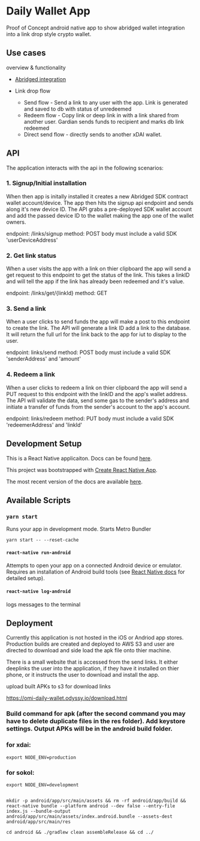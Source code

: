 # Daily Wallet App


Proof of Concept android native app to show abridged wallet integration into a link drop style crypto wallet.


## Use cases

overview & functionality

- [Abridged integration](http://abridged.io/)

- Link drop flow
    - Send flow - Send a link to any user with the app. Link is generated and saved to db with status of unredeemed
    - Redeem flow - Copy link or deep link in with a link shared from another user. Gardian sends funds to recipient and marks db link redeemed
    - Direct send flow - directly sends to another xDAI wallet.

## API

The application interacts with the api in the following scenarios:

### 1. Signup/Initial installation

When then app is initally installed it creates a new Abridged SDK contract wallet account/device. The app then hits the signup api endpoint and sends along it's new device ID. The API grabs a pre-deployed SDK wallet account and add the passed device ID to the wallet making the app one of the wallet owners.

endpoint: /links/signup
method: POST
body must include a valid SDK 'userDeviceAddress'

### 2. Get link status

When a user visits the app with a link on thier clipboard the app will send a get request to this endpoint to get the status of the link. This takes a linkID and will tell the app if the link has already been redeemed and it's value.

endpoint: /links/get/{linkId}
method: GET

### 3. Send a link

When a user clicks to send funds the app will make a post to this endpoint to create the link. The API will generate a link ID add a link to the database. It will return the full url for the link back to the app for iut to display to the user.

endpoint: links/send
method: POST
body must include a valid SDK 'senderAddress' and 'amount'

### 4. Redeem a link

When a user clicks to redeem a link on thier clipboard the app will send a PUT request to this endpoint with the linkID and the app's wallet address. The API will validate the data, send some gas to the sender's address and initiate a transfer of funds from the sender's account to the app's account.

endpoint: links/redeem
method: PUT
body must include a valid SDK 'redeemerAddress' and 'linkId'

## Development Setup

This is a React Native applicaiton. Docs can be found [here](https://facebook.github.io/react-native/docs/getting-started).

This project was bootstrapped with [Create React Native App](https://github.com/react-community/create-react-native-app).

The most recent version of the docs are available [here](https://github.com/react-community/create-react-native-app/blob/master/react-native-scripts/template/README.md).

## Available Scripts

### `yarn start`

Runs your app in development mode. Starts Metro Bundler

```
yarn start -- --reset-cache
```

#### `react-native run-android`

Attempts to open your app on a connected Android device or emulator. Requires an installation of Android build tools (see [React Native docs](https://facebook.github.io/react-native/docs/getting-started.html) for detailed setup).

#### `react-native log-android`

logs messages to the terminal

## Deployment

Currently this application is not hosted in the iOS or Andriod app stores. Production builds are created and deployed to AWS S3 and user are directed to download and side load the apk file onto thier machine.

There is a small website that is accessed from the send links. It either deeplinks the user into the application, if they have it installed on thier phone, or it instructs the user to download and install the app. 

upload built APKs to s3 for download links

https://omi-daily-wallet.odyssy.io/download.html

### Build command for apk (after the second command you may have to delete duplicate files in the res folder). Add keystore settings. Output APKs will be in the android build folder.

### for xdai:

```
export NODE_ENV=production

```
### for sokol:

```
export NODE_ENV=development

```

```

mkdir -p android/app/src/main/assets && rm -rf android/app/build && react-native bundle --platform android --dev false --entry-file index.js --bundle-output android/app/src/main/assets/index.android.bundle --assets-dest android/app/src/main/res
```
```
cd android && ./gradlew clean assembleRelease && cd ../
```
